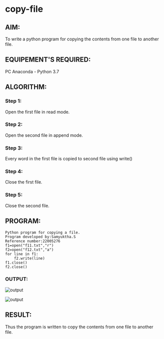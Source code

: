 # copy-file
## AIM:
To write a python program for copying the contents from one file to another file.
## EQUIPEMENT'S REQUIRED: 
PC
Anaconda - Python 3.7
## ALGORITHM: 
### Step 1:
Open the first file in read mode.
### Step 2: 
Open the second file in append mode.
### Step 3: 
Every word in the first file is copied to second file using write()
### Step 4:  
Close the first file.
### Step 5: 
Close the second file.
## PROGRAM:
```
Python program for copying a file.
Program developed by:Samyuktha.S
Reference number:22005276
f1=open("f11.txt","r")
f2=open("f12.txt","a")
for line in f1:
    f2.write(line)
f1.close()
f2.close()
```
### OUTPUT:
![output](/Screenshot%20from%202023-01-28%2012-24-30.png)
 
 ![output](/Screenshot%20from%202023-01-28%2012-25-13.png)


## RESULT:
Thus the program is written to copy the contents from one file to another file.
